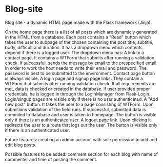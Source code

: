 # Blog-site
Blog site - a dynamic HTML page made with the Flask framework (Jinja).

On the home page there is a list of all posts which are dynamicly generated in the HTML from a database.
Each post contains a "Read" button which takes the user to subpage of the chosen containing the post title, subtitle, body, difficult and duration.
It has a dropdown menu which contents depend if there is a logged user.
The dropdown menu has:
A link to a contact page. It contains a WTForm that submits after running a validation check. If successful, sends the message by email to the prespecified email. 
In order to work the host needs to write their email and password. The password is best to be submitted to the environment. Contact page button is always visible.
A login page and signup page links. They contain a WTForm that submits after running validation check. If all requirements are met, data is checked or created in the database. If user provided proper credentials, he is logged in through the LoginManager from Flask-Login. Login/singup pages are visible only if there is no user authenticated.
A "Add new post" button. It takes the user to a page consisting of WTForm. Upon submitions validation of the field runs. If successful, submitted data is commited to database and user is taken to homepage. The button is visible only if there is an authenticated user.
A logout page link. Upon clicking it redirects the user to a route that logs out the user. The button is visible only if there is an authenticated user. 

Future features: creating an admin account with sole permission to add and edit blog posts.

Possible features to be added: comment section for each blog with name of commenter and time of posting the comment.
